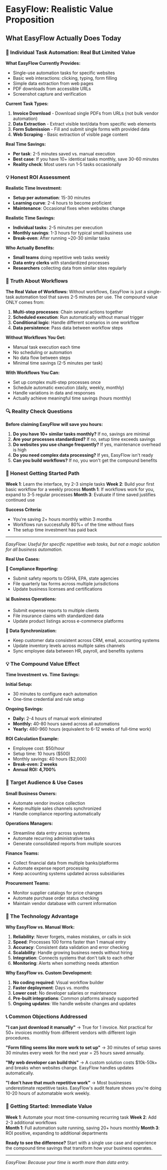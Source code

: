 # EasyFlow: Realistic Value Proposition

## What EasyFlow Actually Does Today

### 🤖 Individual Task Automation: Real But Limited Value

**What EasyFlow Currently Provides:**
- Single-use automation tasks for specific websites
- Basic web interactions: clicking, typing, form filling
- Simple data extraction from web pages
- PDF downloads from accessible URLs
- Screenshot capture and verification

**Current Task Types:**
1. **Invoice Download** - Download single PDFs from URLs (not bulk vendor automation)
2. **Data Extraction** - Extract visible text/data from specific web elements
3. **Form Submission** - Fill and submit single forms with provided data
4. **Web Scraping** - Basic extraction of visible page content

**Real Time Savings:**
- **Per task**: 2-5 minutes saved vs. manual execution
- **Best case**: If you have 10+ identical tasks monthly, save 30-60 minutes
- **Reality check**: Most users run 1-5 tasks occasionally


### 💡 Honest ROI Assessment

**Realistic Time Investment:**
- **Setup per automation**: 15-30 minutes
- **Learning curve**: 2-4 hours to become proficient
- **Maintenance**: Occasional fixes when websites change

**Realistic Time Savings:**
- **Individual tasks**: 2-5 minutes per execution
- **Monthly savings**: 1-3 hours for typical small business use
- **Break-even**: After running ~20-30 similar tasks

**Who Actually Benefits:**
- **Small teams** doing repetitive web tasks weekly
- **Data entry clerks** with standardized processes
- **Researchers** collecting data from similar sites regularly

### 🚨 Truth About Workflows

**The Real Value of Workflows:**
Without workflows, EasyFlow is just a single-task automation tool that saves 2-5 minutes per use. The compound value ONLY comes from:

1. **Multi-step processes**: Chain several actions together
2. **Scheduled execution**: Run automatically without manual trigger
3. **Conditional logic**: Handle different scenarios in one workflow
4. **Data persistence**: Pass data between workflow steps

**Without Workflows You Get:**
- Manual task execution each time
- No scheduling or automation
- No data flow between steps
- Minimal time savings (2-5 minutes per task)

**With Workflows You Can:**
- Set up complex multi-step processes once
- Schedule automatic execution (daily, weekly, monthly)
- Handle variations in data and responses
- Actually achieve meaningful time savings (hours monthly)

### 🔍 Reality Check Questions

**Before claiming EasyFlow will save you hours:**

1. **Do you have 10+ similar tasks monthly?** If no, savings are minimal
2. **Are your processes standardized?** If no, setup time exceeds savings
3. **Do websites you use change frequently?** If yes, maintenance overhead is high
4. **Do you need complex data processing?** If yes, EasyFlow isn't ready
5. **Can you build workflows?** If no, you won't get the compound benefits

### 🚀 Honest Getting Started Path

**Week 1**: Learn the interface, try 2-3 simple tasks
**Week 2**: Build your first basic workflow for a weekly process
**Month 1**: If workflows work for you, expand to 3-5 regular processes
**Month 3**: Evaluate if time saved justifies continued use

**Success Criteria:**
- You're saving 2+ hours monthly within 3 months
- Workflows run successfully 80%+ of the time without fixes
- The setup time investment has paid back

---

*EasyFlow: Useful for specific repetitive web tasks, but not a magic solution for all business automation.*

**Real Use Cases:**

**🏢 Compliance Reporting:**
- Submit safety reports to OSHA, EPA, state agencies
- File quarterly tax forms across multiple jurisdictions
- Update business licenses and certifications

**📊 Business Operations:**
- Submit expense reports to multiple clients
- File insurance claims with standardized data
- Update product listings across e-commerce platforms

**🔄 Data Synchronization:**
- Keep customer data consistent across CRM, email, accounting systems
- Update inventory levels across multiple sales channels
- Sync employee data between HR, payroll, and benefits systems

### 💡 The Compound Value Effect

**Time Investment vs. Time Savings:**

**Initial Setup:**
- 30 minutes to configure each automation
- One-time credential and rule setup

**Ongoing Savings:**
- **Daily:** 2-4 hours of manual work eliminated
- **Monthly:** 40-80 hours saved across all automations
- **Yearly:** 480-960 hours (equivalent to 6-12 weeks of full-time work)

**ROI Calculation Example:**
- Employee cost: $50/hour
- Setup time: 10 hours ($500)
- Monthly savings: 40 hours ($2,000)
- **Break-even: 2 weeks**
- **Annual ROI: 4,700%**

### 🎯 Target Audience & Use Cases

**Small Business Owners:**
- Automate vendor invoice collection
- Keep multiple sales channels synchronized
- Handle compliance reporting automatically

**Operations Managers:**
- Streamline data entry across systems
- Automate recurring administrative tasks
- Generate consolidated reports from multiple sources

**Finance Teams:**
- Collect financial data from multiple banks/platforms
- Automate expense report processing
- Keep accounting systems updated across subsidiaries

**Procurement Teams:**
- Monitor supplier catalogs for price changes
- Automate purchase order status checking
- Maintain vendor database with current information

### 🔧 The Technology Advantage

**Why EasyFlow vs. Manual Work:**

1. **Reliability**: Never forgets, makes mistakes, or calls in sick
2. **Speed**: Processes 100 forms faster than 1 manual entry
3. **Accuracy**: Consistent data validation and error checking
4. **Scalability**: Handle growing business needs without hiring
5. **Integration**: Connects systems that don't talk to each other
6. **Monitoring**: Alerts when something needs attention

**Why EasyFlow vs. Custom Development:**

1. **No coding required**: Visual workflow builder
2. **Faster deployment**: Days vs. months
3. **Lower cost**: No developer salaries or maintenance
4. **Pre-built integrations**: Common platforms already supported
5. **Ongoing updates**: We handle website changes and updates

### 📞 Common Objections Addressed

**"I can just download it manually"**
→ True for 1 invoice. Not practical for 50+ invoices monthly from different vendors with different login procedures.

**"Form filling seems like more work to set up"**
→ 30 minutes of setup saves 30 minutes every week for the next year = 25 hours saved annually.

**"My web developer can build this"**
→ A custom solution costs $10k-50k+ and breaks when websites change. EasyFlow handles updates automatically.

**"I don't have that much repetitive work"**
→ Most businesses underestimate repetitive tasks. EasyFlow's audit feature shows you're doing 10-20 hours of automatable work weekly.

### 🚀 Getting Started: Immediate Value

**Week 1**: Automate your most time-consuming recurring task
**Week 2**: Add 2-3 additional workflows  
**Month 1**: Full automation suite running, saving 20+ hours monthly
**Month 3**: ROI positive, expanding to additional departments

**Ready to see the difference?** Start with a single use case and experience the compound time savings that transform how your business operates.

---

*EasyFlow: Because your time is worth more than data entry.*